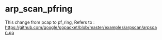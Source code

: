 # arp_scan_pfring

This change from pcap to pf_ring, 
Refers to : https://github.com/google/gopacket/blob/master/examples/arpscan/arpscan.go

